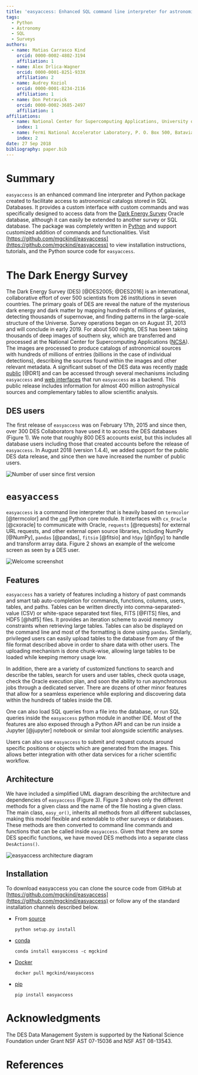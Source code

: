 ```yaml
---
title: 'easyaccess: Enhanced SQL command line interpreter for astronomical surveys'
tags:
  - Python
  - Astronomy
  - SQL
  - Surveys
authors:
  - name: Matias Carrasco Kind
    orcid: 0000-0002-4802-3194
    affiliation: 1
  - name: Alex Drlica-Wagner
    orcid: 0000-0001-8251-933X
    affiliation: 2
  - name: Audrey Koziol
    orcid: 0000-0001-8234-2116
    affiliation: 1
  - name: Don Petravick
    orcid: 0000-0002-3685-2497
    affiliation: 1
affiliations:
  - name: National Center for Supercomputing Applications, University of Illinois at Urbana-Champaign. 1205 W Clark St, Urbana, IL USA 61801
    index: 1
  - name: Fermi National Accelerator Laboratory, P. O. Box 500, Batavia,IL 60510, USA
    index: 2
date: 27 Sep 2018
bibliography: paper.bib
---
```



# Summary

`easyaccess` is an enhanced command line interpreter and Python package created to facilitate access to astronomical catalogs stored in SQL Databases. It provides a custom interface with custom commands and was specifically designed to access data from the [Dark Energy Survey](https://www.darkenergysurvey.org/) Oracle database, although it can easily be extended to another survey or SQL database. The package was completely written in [Python](https://www.python.org/) and support customized addition of commands and functionalities.
Visit [https://github.com/mgckind/easyaccess](https://github.com/mgckind/easyaccess) to view installation instructions, tutorials, and the Python source code for `easyaccess`.

# The Dark Energy Survey

The Dark Energy Survey (DES) [@DES2005; @DES2016] is an international, collaborative effort of over 500 scientists from 26 institutions in seven countries. The primary goals of DES are reveal the nature of the mysterious dark energy and dark matter by mapping hundreds of millions of galaxies, detecting thousands of supernovae, and finding patterns in the large-scale structure of the Universe. Survey operations began on on August 31, 2013 and will conclude in early 2019. For about 500 nights, DES has been taking thousands of deep images of southern sky, which are transferred and processed at the National Center for Supercomputing Applications ([NCSA](http://www.ncsa.illinois.edu/)). The images are processed to produce catalogs of astronomical sources with hundreds of millions of entries (billions in the case of individual detections), describing the sources found within the images and other relevant metadata.
A significant subset of the DES data was recently [made  public](https://des.ncsa.illinois.edu/releases/dr1) [@DR1] and can be accessed through several mechanisms including `easyaccess` and [web interfaces](https://des.ncsa.illinois.edu/easyweb/) that run `easyaccess` as a backend. This public release includes information for almost 400 million astrophysical sources and complementary tables to allow scientific analysis.

## DES users

The first release of `easyaccess` was on February 17th, 2015 and since then, over 300 DES Collaborators have used it to access the DES databases (Figure 1). We note that roughly 800 DES accounts exist, but this includes all database users including those that created accounts before the release of `easyaccess`. In August 2018 (version 1.4.4), we added support for the public DES data release, and since then we have increased the number of public users.

![Number of user since first version](easyaccess_users.png)

# `easyaccess`

`easyaccess` is a command line interpreter that is heavily based on `termcolor` [@termcolor] and the [`cmd`](https://docs.python.org/3/library/cmd.html) Python core module. It interfaces with `cx_Oracle` [@cxoracle] to communicate with Oracle, `requests` [@requests] for external URL requests, and other external open source libraries, including NumPy [@NumPy], `pandas` [@pandas], `fitsio` [@fitsio] and `h5py` [@h5py] to handle and transform array data. 
Figure 2 shows an example of the welcome screen as seen by a DES user.

![Welcome screenshot](easyaccess_welcome.png)

## Features

 `easyaccess` has a variety of features including a history of past commands and smart tab auto-completion for commands, functions, columns, users, tables, and paths. Tables can be written directly into comma-separated-value (CSV) or white-space separated text files, FITS [@FITS] files, and HDF5 [@hdf5] files. It provides an iteration scheme to avoid memory constraints when retrieving large tables. Tables can also be displayed on the command line and most of the formatting is done using `pandas`. Similarly, privileged users can easily upload tables to the database from any of the file format described above in order to share data with other users. The uploading mechanism is done chunk-wise, allowing large tables to be loaded while keeping memory usage low.

 In addition, there are a variety of customized functions to search and describe the tables, search for users and user tables, check quota usage, check the Oracle execution plan, and soon the ability to run asynchronous jobs through a dedicated server. There are dozens of other minor features that allow for a seamless experience while exploring and discovering data within the hundreds of tables inside the DB.

One can also load SQL queries from a file into the database, or run SQL queries inside the `easyaccess` python module in another IDE. Most of the features are also exposed through a Python API and can be run inside a Jupyter [@jupyter] notebook or similar tool alongside scientific analyses.

Users can also use `easyaccess` to submit and request cutouts around specific positions or objects which are generated from the images. This allows better integration with other data services for a richer scientific workflow.

## Architecture

We have included a simplified UML diagram describing the architecture and dependencies of `easyaccess` (Figure 3). Figure 3 shows only the different methods for a given class and the name of the file hosting a given class. The main class, `easy_or()`, inherits all methods from all different subclasses, making this model flexible and extendable to other surveys or databases. These methods are then converted to command line commands and functions that can be called inside `easyaccess`. Given that there are some DES specific functions, we have moved DES methods into a separate class `DesActions()`.

![`easyaccess` architecture diagram](classes_simple.png)

## Installation

To download easyaccess you can clone the source code from GitHub at [https://github.com/mgckind/easyaccess](https://github.com/mgckind/easyaccess) or follow any of the standard installation channels described below.

- From [source](https://github.com/mgckind/easyaccess)

    `python setup.py install`

- [conda](https://conda.io/docs/)

    `conda install easyaccess -c mgckind`

- [Docker](https://hub.docker.com/r/mgckind/easyaccess/)

    `docker pull mgckind/easyaccess`

- [pip](https://pypi.org/project/easyaccess/1.4.4/)

    `pip install easyaccess`


# Acknowledgments

The DES Data Management System is supported by the National Science Foundation under Grant NSF AST 07-15036 and NSF AST 08-13543. 

# References
